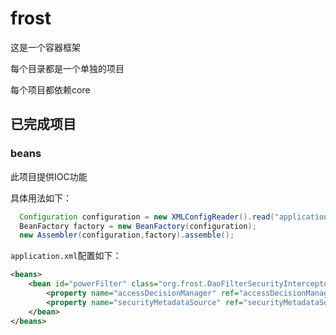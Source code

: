 frost
=====

这是一个容器框架

每个目录都是一个单独的项目

每个项目都依赖core

## 已完成项目

### beans 

此项目提供IOC功能

具体用法如下：

```java
  Configuration configuration = new XMLConfigReader().read("application.xml");
  BeanFactory factory = new BeanFactory(configuration);
  new Assembler(configuration,factory).assemble();
```

`application.xml`配置如下：

```xml
<beans>
    <bean id="powerFilter" class="org.frost.DaoFilterSecurityInterceptor">
        <property name="accessDecisionManager" ref="accessDecisionManagerBean" />
        <property name="securityMetadataSource" ref="securityMetadataSourceBean" />
    </bean>
</beans>
```


